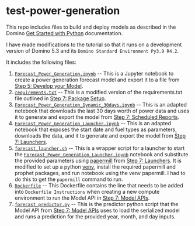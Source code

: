 # test-power-generation

This repo includes files to build and deploy models as described in the Domino [Get Started with Python](https://docs.dominodatalab.com/en/latest/user_guide/9a69d9/get-started-with-python) documentation.  

I have made modifications to the tutorial so that it runs on a development version of Domino 5.3 and its `Domino Standard Environment Py3.9 R4.2`. 

It includes the following files:
1. [`Forecast_Power_Generation.ipynb`](Forecast_Power_Generation.ipynb) -- This is a Jupyter notebook to create a power generation forecast model and export it to a file from [Step 5: Develop your Model](https://docs.dominodatalab.com/en/latest/user_guide/288e42/step-5--develop-your-model).
2. [`requirements.txt`](requirements.txt) -- This is a modified version of the requirements.txt file outlined in [Step 7: Package Setup](https://docs.dominodatalab.com/en/latest/user_guide/9f10c9/step-7--deploy-your-model/#_package_setup).
3. [`Forecast_Power_Generation_Dynamic_30days.ipynb`](Forecast_Power_Generation_Dynamic_30days.ipynb) -- This is an adapted notebook that downloads the last 30 days worth of power data and uses it to generate and export the model from [Step 7: Scheduled Reports](https://docs.dominodatalab.com/en/latest/user_guide/9f10c9/step-7--deploy-your-model/#_scheduled_reports).
4. [`Forecast_Power_Generation_Launcher.ipynb`](Forecast_Power_Generation_Launcher.ipynb) -- This is an adapted notebook that exposes the start date and fuel types as parameters, downloads the data, and it to generate and export the model from [Step 7: Launchers](https://docs.dominodatalab.com/en/latest/user_guide/9f10c9/step-7--deploy-your-model/#_launchers).
5. [`forecast_launcher.sh`](forecast_launcher.sh) -- This is a wrapper script for a launcher to start the [`Forecast_Power_Generation_Launcher.ipynb`](Forecast_Power_Generation_Launcher.ipynb) notebook and substitute the provided parameters using [papermill](https://papermill.readthedocs.io/en/latest/) from [Step 7: Launchers](https://docs.dominodatalab.com/en/latest/user_guide/9f10c9/step-7--deploy-your-model/#_launchers).  It is modified to set up a python [venv](https://docs.python.org/3/library/venv.html#), install the required papermill and prophet packages, and run notebook using the venv papermill.  I had to do this to get the `papermill` command to run.
6. [`Dockerfile`](Dockerfile) -- This Dockerfile contains the line that needs to be added into `Dockerfile Instructions` when creating a new compute environment to run the Model API in [Step 7: Model APIs](https://docs.dominodatalab.com/en/latest/user_guide/9f10c9/step-7--deploy-your-model/#_model_apis).
7. [`forecast_predictor.py`](forecast_predictor.py) -- This is the predictor python script that the Model API from [Step 7: Model APIs](https://docs.dominodatalab.com/en/latest/user_guide/9f10c9/step-7--deploy-your-model/#_model_apis) uses to load the serialized model and runs a prediction for the provided year, month, and day inputs.
